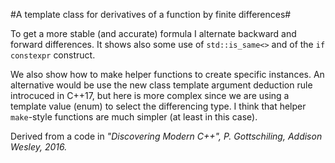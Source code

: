 #A template class for derivatives of a function by finite differences#

To get a more stable (and accurate) formula I alternate backward and
forward differences. It shows also some use of `std::is_same<>` and of the `if constexpr` construct.

We also show how to make helper functions to create specific
instances. An alternative would be use the new class template argument
deduction rule introcuced in C++17, but here is more complex since we
are using a template value (enum) to select the differencing type. I think
that helper `make`-style functions are much simpler (at least in this case).

Derived from a code in *"Discovering Modern C++", P. Gottschiling,
Addison Wesley, 2016.*
